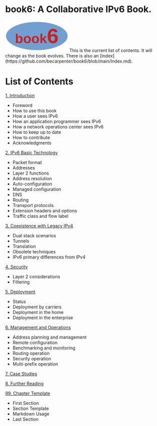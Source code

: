 # book6: A Collaborative IPv6 Book.
<img src="./book6logo.png" title="book6 logo" width="200px" height="auto"/>
This is the current list of contents. It will change as the book evolves.
There is also an [index](https://github.com/becarpenter/book6/blob/main/Index.md).

# List of Contents

[1. Introduction](1.%20Introduction%20and%20Foreword/1.%20Introduction%20and%20Foreword.md)
* Foreword
* How to use this book
* How a user sees IPv6
* How an application programmer sees IPv6
* How a network operations center sees IPv6
* How to keep up to date
* How to contribute
* Acknowledgments
 

[2. IPv6 Basic Technology](2.%20IPv6%20Basic%20Technology/2.%20IPv6%20Basic%20Technology.md)
* Packet format
* Addresses
* Layer 2 functions
* Address resolution
* Auto-configuration
* Managed configuration
* DNS
* Routing
* Transport protocols
* Extension headers and options
* Traffic class and flow label

[3. Coexistence with Legacy IPv4](3.%20Coexistence%20with%20Legacy%20IPv4/3.%20Coexistence%20with%20Legacy%20IPv4.md)
* Dual stack scenarios
* Tunnels
* Translation
* Obsolete techniques
* IPv6 primary differences from IPv4

[4. Security](4.%20Security/4.%20Security.md)
* Layer 2 considerations
* Filtering

[5. Deployment](5.%20Deployment/5.%20Deployment.md)
* Status
* Deployment by carriers
* Deployment in the home
* Deployment in the enterprise

[6. Management and Operations](6.%20Management%20and%20Operations/6.%20Management%20and%20Operations.md)
* Address planning and management
* Remote configuration
* Benchmarking and monitoring
* Routing operation
* Security operation
* Multi-prefix operation

[7. Case Studies](7.%20Case%20Studies/7.%20Case%20Studies.md)

[8. Further Reading](8.%20Further%20Reading/8.%20Further%20Reading.md)

[99. Chapter Template](99.%20Chapter%20Template/99.%20Chapter%20Template.md)
* First Section
* Section Template
* Markdown Usage
* Last Section
